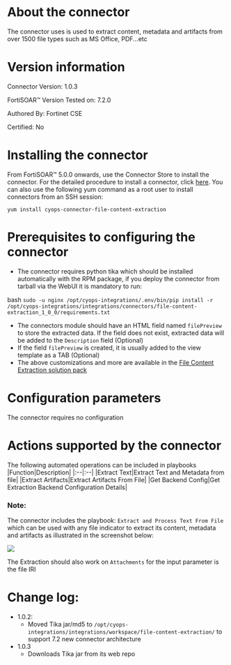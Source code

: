 # About the connector

The connector uses is used to extract content, metadata and artifacts from over 1500 file types such as MS Office, PDF...etc

# Version information

Connector Version: 1.0.3

FortiSOAR™ Version Tested on: 7.2.0

Authored By: Fortinet CSE

Certified: No

# Installing the connector

From FortiSOAR™ 5.0.0 onwards, use the Connector Store to install the connector. For the detailed procedure to install a connector, click [here](https://docs.fortinet.com/document/fortisoar/0.0.0/installing-a-connector/1/installing-a-connector).
You can also use the following yum command as a root user to install connectors from an SSH session:

`yum install cyops-connector-file-content-extraction`


# Prerequisites to configuring the connector

- The connector requires python tika which should be installed automatically with the RPM package, if you deploy the connector  from tarball via the WebUI it is mandatory to run:

bash
```sudo -u nginx /opt/cyops-integrations/.env/bin/pip install -r /opt/cyops-integrations/integrations/connectors/file-content-extraction_1_0_0/requirements.txt```

- The connectors module should have an HTML field named `filePreview` to store the extracted data. If the field does not exist, extracted data will be added to the `Description` field (Optional)
- If the field `filePreview` is created, it is usually added to the view template as a TAB (Optional)
- The above customizations and more are available in the [File Content Extraction solution pack](https://github.com/fortinet-fortisoar/solution-pack-file-content-extraction)

# Configuration parameters

The connector requires no configuration

# Actions supported by the connector

The following automated operations can be included in playbooks
|Function|Description|
|:--|:--|
|Extract Text|Extract Text and Metadata from file|
|Extract Artifacts|Extract Artifacts From File|
|Get Backend Config|Get Extraction Backend Configuration Details|



### Note:

The connector includes the playbook: `Extract and Process Text From File` which can be used with any file indicator to extract its content, metadata and artifacts as illustrated in the screenshot below:

![](media/content_extraction.png)

The Extraction should also work on `Attachments` for the input parameter is the file IRI

# Change log:
- 1.0.2:
    - Moved Tika jar/md5 to `/opt/cyops-integrations/integrations/workspace/file-content-extraction/` to support 7.2 new connector architecture
- 1.0.3
    - Downloads Tika jar from its web repo